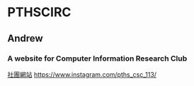 # PTHSCIRC
## Andrew
### A website for Computer Information Research Club
[社團網站](https://www.instagram.com/pths_csc_113/)
<https://www.instagram.com/pths_csc_113/>
